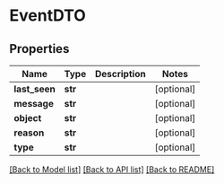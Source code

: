 # EventDTO

## Properties
Name | Type | Description | Notes
------------ | ------------- | ------------- | -------------
**last_seen** | **str** |  | [optional] 
**message** | **str** |  | [optional] 
**object** | **str** |  | [optional] 
**reason** | **str** |  | [optional] 
**type** | **str** |  | [optional] 

[[Back to Model list]](../README.md#documentation-for-models) [[Back to API list]](../README.md#documentation-for-api-endpoints) [[Back to README]](../README.md)

